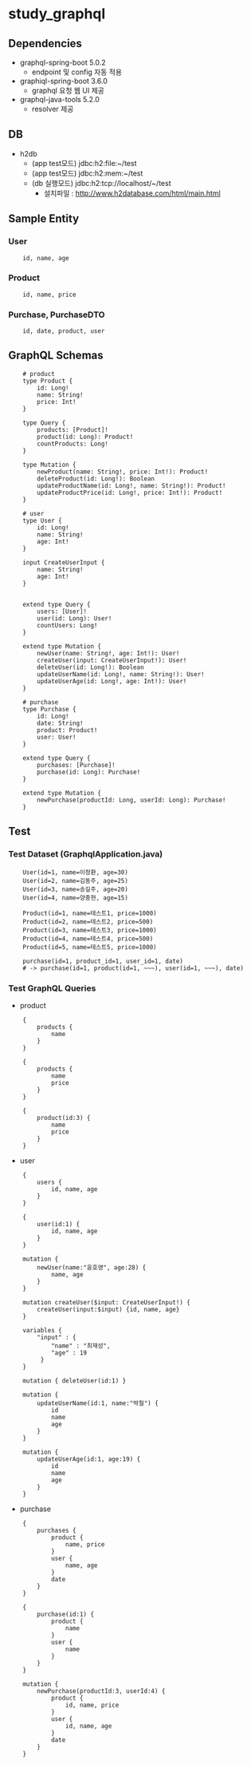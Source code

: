 # study_graphql

## Dependencies
- graphql-spring-boot 5.0.2
    - endpoint 및 config 자동 적용
- graphiql-spring-boot 3.6.0
    - graphql 요청 웹 UI 제공
- graphql-java-tools 5.2.0
    - resolver 제공

## DB
- h2db 
    - (app test모드) jdbc:h2:file:~/test
    - (app test모드) jdbc:h2:mem:~/test
    - (db 실행모드) jdbc:h2:tcp://localhost/~/test  
        - 설치파일 : http://www.h2database.com/html/main.html
    
    
## Sample Entity
### User
```
    id, name, age
```
### Product
```
    id, name, price
```
### Purchase, PurchaseDTO
```
    id, date, product, user
```

## GraphQL Schemas
```
    # product
    type Product {
        id: Long!
        name: String!
        price: Int!
    }
    
    type Query {
        products: [Product]!
        product(id: Long): Product!
        countProducts: Long!
    }
    
    type Mutation {
        newProduct(name: String!, price: Int!): Product!
        deleteProduct(id: Long!): Boolean
        updateProductName(id: Long!, name: String!): Product!
        updateProductPrice(id: Long!, price: Int!): Product!
    }
    
    # user
    type User {
        id: Long!
        name: String!
        age: Int!
    }
    
    input CreateUserInput {
        name: String!
        age: Int!
    }
    
    
    extend type Query {
        users: [User]!
        user(id: Long): User!
        countUsers: Long!
    }
    
    extend type Mutation {
        newUser(name: String!, age: Int!): User!
        createUser(input: CreateUserInput!): User!
        deleteUser(id: Long!): Boolean
        updateUserName(id: Long!, name: String!): User!
        updateUserAge(id: Long!, age: Int!): User!
    }
    
    # purchase
    type Purchase {
        id: Long!
        date: String!
        product: Product!
        user: User!
    }
    
    extend type Query {
        purchases: [Purchase]!
        purchase(id: Long): Purchase!
    }
    
    extend type Mutation {
        newPurchase(productId: Long, userId: Long): Purchase!
    }

```

## Test
### Test Dataset (GraphqlApplication.java)
```
    User(id=1, name=이정환, age=30)
    User(id=2, name=김동주, age=25)
    User(id=3, name=송길주, age=20)
    User(id=4, name=양충현, age=15)
    
    Product(id=1, name=테스트1, price=1000)
    Product(id=2, name=테스트2, price=500)
    Product(id=3, name=테스트3, price=1000)
    Product(id=4, name=테스트4, price=500)
    Product(id=5, name=테스트5, price=1000)
    
    purchase(id=1, product_id=1, user_id=1, date)
    # -> purchase(id=1, product(id=1, ~~~), user(id=1, ~~~), date)    
```

### Test GraphQL Queries
- product
```
    {
        products {
            name
        }
    }
```

```
    {
        products {
            name
            price
        }
    }
```

```
    {
        product(id:3) {
            name
            price
        }
    }
```

- user
```
    {
        users {
            id, name, age
        }
    }
```
```
    {
        user(id:1) {
            id, name, age
        }
    }
```
```
    mutation {
        newUser(name:"윤호영", age:28) {
            name, age
        }
    }
```
```
    mutation createUser($input: CreateUserInput!) {
        createUser(input:$input) {id, name, age}
    }
    
    variables {
        "input" : { 
            "name" : "최재성",
            "age" : 19
         }
    }
```
```
    mutation { deleteUser(id:1) }
```
```
    mutation { 
        updateUserName(id:1, name:"박철") {
            id
            name
            age   
        }    
    }
```
```
    mutation { 
        updateUserAge(id:1, age:19) {
            id
            name
            age   
        }    
    }
```

- purchase
```
    {
        purchases { 
            product {
                name, price
            }
            user {
                name, age
            }
            date   
        }    
    }
```
```
    {
        purchase(id:1) { 
            product {
                name
            }
            user {
                name
            }
        }    
    }
```
```
    mutation {
        newPurchase(productId:3, userId:4) { 
            product {
                id, name, price
            }
            user {
                id, name, age
            }
            date
        }    
    }
```

